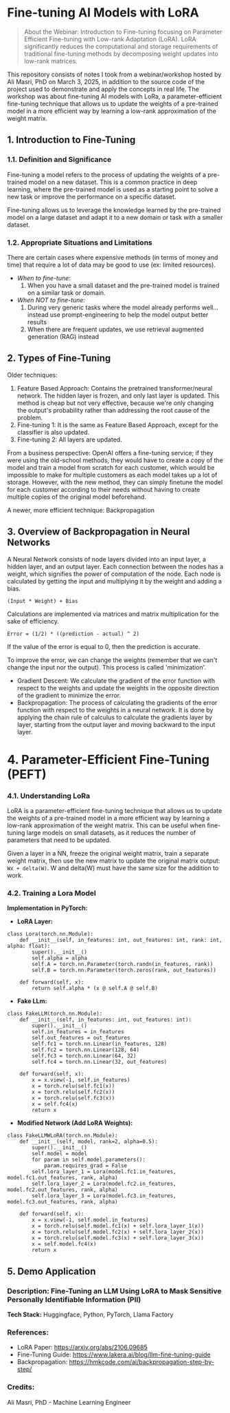 # Fine-tuning AI Models with LoRA
> About the Webinar: Introduction to Fine-tuning focusing on Parameter Efficient Fine-tuning with Low-rank Adaptation (LoRA). LoRA significantly reduces the computational and storage requirements of traditional fine-tuning methods by decomposing weight updates into low-rank matrices.

This repository consists of notes I took from a webinar/workshop hosted by Ali Masri, PhD on March 3, 2025, in addition to the source code of the project used to demonstrate and apply the concepts in real life.
The workshop was about fine-tuning AI models with LoRa, a parameter-efficient fine-tuning technique that allows us to update the weights of a pre-trained model in a more efficient way by learning a low-rank approximation of the weight matrix.

## 1. Introduction to Fine-Tuning
### 1.1. Definition and Significance
Fine-tuning a model refers to the process of updating the weights of a pre-trained model on a new dataset. 
This is a common practice in deep learning, where the pre-trained model is used as a starting point to solve a new task or improve the performance on a specific dataset. 

Fine-tuning allows us to leverage the knowledge learned by the pre-trained model on a large dataset and adapt it to a new domain or task with a smaller dataset.

### 1.2. Appropriate Situations and Limitations
There are certain cases where expensive methods (in terms of money and time) that require a lot of data may be good to use (ex: limited resources).
- _When to fine-tune:_ 
  1. When you have a small dataset and the pre-trained model is trained on a similar task or domain.
- _When NOT to fine-tune:_ 
  1. During very generic tasks where the model already performs well... instead use prompt-engineering to help the model output better results
  2. When there are frequent updates, we use retrieval augmented generation (RAG) instead

## 2. Types of Fine-Tuning
Older techniques:
1. Feature Based Approach: Contains the pretrained transformer/neural network. The hidden layer is frozen, and only last layer is updated. This method is cheap but not very effective, because we're only changing the output's probability rather than addressing the root cause of the problem.
2. Fine-tuning 1: It is the same as Feature Based Approach, except for the classifier is also updated.
3. Fine-tuning 2: All layers are updated.

From a business perspective: OpenAI offers a fine-tuning service; if they were using the old-school methods, they would have to create a copy of the model and train a model from scratch for each customer, which would be impossible to make for multiple customers as each model takes up a lot of storage. However, with the new method, they can simply finetune the model for each customer according to their needs without having to create multiple copies of the original model beforehand.

A newer, more efficient technique: Backpropagation

## 3. Overview of Backpropagation in Neural Networks
A Neural Network consists of node layers divided into an input layer, a hidden layer, and an output layer.
Each connection between the nodes has a weight, which signifies the power of computation of the node.
Each node is calculated by getting the input and multiplying it by the weight and adding a bias.

```(Input * Weight) + Bias```

Calculations are implemented via matrices and matrix multiplication for the sake of efficiency.

```Error = (1/2) * ((prediction - actual) ^ 2)```

If the value of the error is equal to 0, then the prediction is accurate.

To improve the error, we can change the weights (remember that we can't change the input nor the output). This process is called 'minimization'.

- Gradient Descent: We calculate the gradient of the error function with respect to the weights and update the weights in the opposite direction of the gradient to minimize the error.
- Backpropagation: The process of calculating the gradients of the error function with respect to the weights in a neural network. It is done by applying the chain rule of calculus to calculate the gradients layer by layer, starting from the output layer and moving backward to the input layer.

# 4. Parameter-Efficient Fine-Tuning (PEFT)
### 4.1. Understanding LoRa
LoRA is a parameter-efficient fine-tuning technique that allows us to update the weights of a pre-trained model in a more efficient way by learning a low-rank approximation of the weight matrix. This can be useful when fine-tuning large models on small datasets, as it reduces the number of parameters that need to be updated.

Given a layer in a NN, freeze the original weight matrix, train a separate weight matrix, then use the new matrix to update the original matrix output:
```Wx + delta(W)```.
W and delta(W) must have the same size for the addition to work.

### 4.2. Training a Lora Model
**Implementation in PyTorch:**

- **LoRA Layer:** 
```
class Lora(torch.nn.Module):
    def __init__(self, in_features: int, out_features: int, rank: int, alpha: float):
        super().__init__()
        self.alpha = alpha
        self.A = torch.nn.Parameter(torch.randn(in_features, rank))
        self.B = torch.nn.Parameter(torch.zeros(rank, out_features))
        
    def forward(self, x):
        return self.alpha * (x @ self.A @ self.B)
```

- **Fake LLm:**
```
class FakeLLM(torch.nn.Module):
    def __init__(self, in_features: int, out_features: int):
        super().__init__()
        self.in_features = in_features
        self.out_features = out_features
        self.fc1 = torch.nn.Linear(in_features, 128)
        self.fc2 = torch.nn.Linear(128, 64)
        self.fc3 = torch.nn.Linear(64, 32)
        self.fc4 = torch.nn.Linear(32, out_features)
        
    def forward(self, x):
        x = x.view(-1, self.in_features)
        x = torch.relu(self.fc1(x))
        x = torch.relu(self.fc2(x))
        x = torch.relu(self.fc3(x))
        x = self.fc4(x)
        return x
```

- **Modified Network (Add LoRA Weights):**
```
class FakeLLMWLoRA(torch.nn.Module):
    def __init__(self, model, rank=2, alpha=0.5):
        super().__init__()
        self.model = model
        for param in self.model.parameters():
            param.requires_grad = False
        self.lora_layer_1 = Lora(model.fc1.in_features, model.fc1.out_features, rank, alpha)
        self.lora_layer_2 = Lora(model.fc2.in_features, model.fc2.out_features, rank, alpha)
        self.lora_layer_3 = Lora(model.fc3.in_features, model.fc3.out_features, rank, alpha)
        
    def forward(self, x):
        x = x.view(-1, self.model.in_features)
        x = torch.relu(self.model.fc1(x) + self.lora_layer_1(x))
        x = torch.relu(self.model.fc2(x) + self.lora_layer_2(x))
        x = torch.relu(self.model.fc3(x) + self.lora_layer_3(x))
        x = self.model.fc4(x)
        return x
```

## 5. Demo Application
### Description: Fine-Tuning an LLM Using LoRA to Mask Sensitive Personally Identifiable Information (PII)

**Tech Stack:** Huggingface, Python, PyTorch, Llama Factory

### References:
- LoRA Paper: https://arxiv.org/abs/2106.09685
- Fine-Tuning Guide: https://www.lakera.ai/blog/llm-fine-tuning-guide
- Backpropagation: https://hmkcode.com/ai/backpropagation-step-by-step/

### Credits:
Ali Masri, PhD - Machine Learning Engineer
